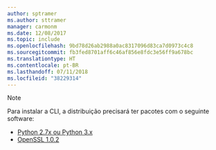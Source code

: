 ```yaml
---
author: sptramer
ms.author: sttramer
manager: carmonm
ms.date: 12/08/2017
ms.topic: include
ms.openlocfilehash: 9bd78d26ab2988a0ac8317096d83ca7d0973c4c8
ms.sourcegitcommit: fb3fed8701aff6c46af856e8fdc3e56ff9a678bc
ms.translationtype: HT
ms.contentlocale: pt-BR
ms.lasthandoff: 07/11/2018
ms.locfileid: "38229314"
---
```

> [!NOTE]
> Para instalar a CLI, a distribuição precisará ter pacotes com o seguinte software:
> * [Python 2.7x ou Python 3.x](https://www.python.org/downloads/)
> * [OpenSSL 1.0.2](https://www.openssl.org/source/)
